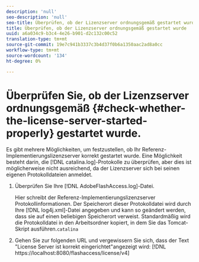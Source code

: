 ```yaml
---
description: 'null'
seo-description: 'null'
seo-title: Überprüfen, ob der Lizenzserver ordnungsgemäß gestartet wurde
title: Überprüfen, ob der Lizenzserver ordnungsgemäß gestartet wurde
uuid: a6a034c9-b3c4-4e26-b901-d2c132c00c52
translation-type: tm+mt
source-git-commit: 19e7c941b3337c3b4d37f0b6a1350aac2ad8a0cc
workflow-type: tm+mt
source-wordcount: '134'
ht-degree: 0%

---
```



# Überprüfen Sie, ob der Lizenzserver ordnungsgemäß {#check-whether-the-license-server-started-properly} gestartet wurde.

Es gibt mehrere Möglichkeiten, um festzustellen, ob Ihr Referenz-Implementierungslizenzserver korrekt gestartet wurde. Eine Möglichkeit besteht darin, die [!DNL catalina.log]-Protokolle zu überprüfen, aber dies ist möglicherweise nicht ausreichend, da der Lizenzserver sich bei seinen eigenen Protokolldateien anmeldet.
1. Überprüfen Sie Ihre [!DNL AdobeFlashAccess.log]-Datei.

   Hier schreibt der Referenz-Implementierungslizenzserver Protokollinformationen. Der Speicherort dieser Protokolldatei wird durch Ihre [!DNL log4j.xml]-Datei angegeben und kann so geändert werden, dass sie auf einen beliebigen Speicherort verweist. Standardmäßig wird die Protokolldatei in den Arbeitsordner kopiert, in dem Sie das Tomcat-Skript ausführen.`catalina`
1. Gehen Sie zur folgenden URL und vergewissern Sie sich, dass der Text &quot;License Server ist korrekt eingerichtet&quot;angezeigt wird:
   [!DNL ht<span></span>tps://localhost:8080/flashaccess/license/v4]
